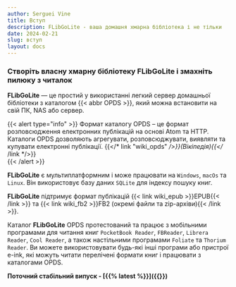 ```yaml
---
author: Serguei Vine
title: Вступ
description: FLibGoLite - ваша домашня хмарна бібліотека і не тільки
date: 2024-02-21
slug: вступ
layout: docs
---
```

<h3 class="text-center">Створіть власну хмарну бібліотеку <b>FLibGoLite</b> і змахніть пилюку з читалок</h3>

__FLibGoLite__ — це простий у використанні легкий сервер домашньої бібліотеки з каталогом {{< abbr OPDS >}}, який можна встановити на свій ПК, NAS або сервер.  

{{< alert type="info" >}}
Формат каталогу OPDS – це формат розповсюдження електронних публікацій на основі Atom та HTTP. Каталоги OPDS дозволяють агрегувати, розповсюджувати, виявляти та купувати електронні публікації. {{</* link "wiki_opds" */>}}(Вікіпедія){{</* /link */>}}  
{{< /alert >}}

__FLibGoLite__ є мультиплатформним і може працювати на `Windows`, `macOs` та `Linux`. Він використовує базу даних `SQLite` для індексу пошуку книг.

__FLibGoLite__ підтримує формат публікацій {{< link wiki_epub >}}EPUB{{< /link >}} та {{< link wiki_fb2 >}}FB2 (окремі файли та zip-архіви){{< /link >}}.

Каталог __FLibGoLite__ OPDS протестований та працює з мобільними програмами для читання книг `PocketBook Reader`, `FBReader`, `Librera Reader`, `Cool Reader`, а також настільними програмами `Foliate` та `Thorium Reader`. Ви можете використовувати будь-які інші програми або пристрої e-ink, які можуть читати перелічені формати книг і працювати з каталогами OPDS.  

__Поточний стабільний випуск - [{{% latest %}}]({{<ref releases >}})__